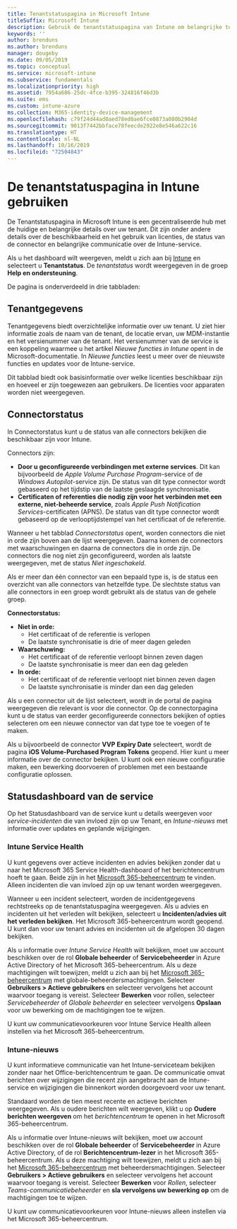 ```yaml
---
title: Tenantstatuspagina in Microsoft Intune
titleSuffix: Microsoft Intune
description: Gebruik de tenantstatuspagina van Intune om belangrijke tenantgegevens te bekijken zonder daarvoor de Intune-portal te hoeven verlaten
keywords: ''
author: brenduns
ms.author: brenduns
manager: dougeby
ms.date: 09/05/2019
ms.topic: conceptual
ms.service: microsoft-intune
ms.subservice: fundamentals
ms.localizationpriority: high
ms.assetid: 7954a686-25dc-4fce-b395-324816f46d3b
ms.suite: ems
ms.custom: intune-azure
ms.collection: M365-identity-device-management
ms.openlocfilehash: c79f24d44ad0aed78ed0ae6fce0873a080b2904d
ms.sourcegitcommit: 9013f7442bbface78feecde2922e8e546a622c16
ms.translationtype: HT
ms.contentlocale: nl-NL
ms.lasthandoff: 10/16/2019
ms.locfileid: "72504843"
---
```

# <a name="use-the-intune-tenant-status-page"></a>De tenantstatuspagina in Intune gebruiken
De Tenantstatuspagina in Microsoft Intune is een gecentraliseerde hub met de huidige en belangrijke details over uw tenant. Dit zijn onder andere details over de beschikbaarheid en het gebruik van licenties, de status van de connector en belangrijke communicatie over de Intune-service.  

Als u het dashboard wilt weergeven, meldt u zich aan bij [Intune](https://go.microsoft.com/fwlink/?linkid=2090973) en selecteert u **Tenantstatus**.  De *tenantstatus* wordt weergegeven in de groep **Help en ondersteuning**.  

De pagina is onderverdeeld in drie tabbladen:

## <a name="tenant-details"></a>Tenantgegevens
Tenantgegevens biedt overzichtelijke informatie over uw tenant. U ziet hier informatie zoals de naam van de tenant, de locatie ervan, uw MDM-instantie en het versienummer van de tenant. Het versienummer van de service is een koppeling waarmee u het artikel *Nieuwe functies in Intune* opent in de Microsoft-documentatie. In *Nieuwe functies* leest u meer over de nieuwste functies en updates voor de Intune-service.  

Dit tabblad biedt ook basisinformatie over welke licenties beschikbaar zijn en hoeveel er zijn toegewezen aan gebruikers. De licenties voor apparaten worden niet weergegeven.

## <a name="connector-status"></a>Connectorstatus
In Connectorstatus kunt u de status van alle connectors bekijken die beschikbaar zijn voor Intune.  

Connectors zijn:
- **Door u geconfigureerde verbindingen met externe services**. Dit kan bijvoorbeeld de *Apple Volume Purchase Program*-service of de *Windows Autopilot*-service zijn.  De status van dit type connector wordt gebaseerd op het tijdstip van de laatste geslaagde synchronisatie.
- **Certificaten of referenties die nodig zijn voor het verbinden met een externe, niet-beheerde service**, zoals *Apple Push Notification Services*-certificaten (APNS). De status van dit type connector wordt gebaseerd op de verlooptijdstempel van het certificaat of de referentie.  

Wanneer u het tabblad *Connectorstatus* opent, worden connectors die niet in orde zijn boven aan de lijst weergegeven. Daarna komen de connectors met waarschuwingen en daarna de connectors die in orde zijn. De connectors die nog niet zijn geconfigureerd, worden als laatste weergegeven, met de status *Niet ingeschakeld*.

Als er meer dan één connector van een bepaald type is, is de status een overzicht van alle connectors van hetzelfde type. De slechtste status van alle connectors in een groep wordt gebruikt als de status van de gehele groep.  

**Connectorstatus:**
- **Niet in orde:**
  - Het certificaat of de referentie is verlopen
  - De laatste synchronisatie is drie of meer dagen geleden
- **Waarschuwing:**
  - Het certificaat of de referentie verloopt binnen zeven dagen
  - De laatste synchronisatie is meer dan een dag geleden
- **In orde:**
  - Het certificaat of de referentie verloopt niet binnen zeven dagen
  - De laatste synchronisatie is minder dan een dag geleden  

Als u een connector uit de lijst selecteert, wordt in de portal de pagina weergegeven die relevant is voor die connector. Op de connectorpagina kunt u de status van eerder geconfigureerde connectors bekijken of opties selecteren om een nieuwe connector van dat type toe te voegen of te maken.

Als u bijvoorbeeld de connector **VVP Expiry Date** selecteert, wordt de pagina **iOS Volume-Purchased Program Tokens** geopend. Hier kunt u meer informatie over de connector bekijken. U kunt ook een nieuwe configuratie maken, een bewerking doorvoeren of problemen met een bestaande configuratie oplossen.

## <a name="service-health-dashboard"></a>Statusdashboard van de service  
Op het Statusdashboard van de service kunt u details weergeven voor *service-incidenten* die van invloed zijn op uw Tenant, en *Intune-nieuws* met informatie over updates en geplande wijzigingen.

### <a name="intune-service-health"></a>Intune Service Health
U kunt gegevens over actieve incidenten en advies bekijken zonder dat u naar het Microsoft 365 Service Health-dashboard of het berichtencentrum hoeft te gaan. Beide zijn in het [Microsoft 365-beheercentrum](https://admin.microsoft.com) te vinden. Alleen incidenten die van invloed zijn op uw tenant worden weergegeven.  

Wanneer u een incident selecteert, worden de incidentgegevens rechtstreeks op de tenantstatuspagina weergegeven. Als u advies en incidenten uit het verleden wilt bekijken, selecteert u **Incidenten/advies uit het verleden bekijken**. Het Microsoft 365-beheercentrum wordt geopend. U kunt dan voor uw tenant advies en incidenten uit de afgelopen 30 dagen bekijken.  

Als u informatie over *Intune Service Health* wilt bekijken, moet uw account beschikken over de rol **Globale beheerder** of **Servicebeheerder** in Azure Active Directory of het Microsoft 365-beheercentrum. Als u deze machtigingen wilt toewijzen, meldt u zich aan bij het [Microsoft 365-beheercentrum](https://admin.microsoft.com) met globale-beheerdersmachtigingen. Selecteer **Gebruikers > Actieve gebruikers** en selecteer vervolgens het account waarvoor toegang is vereist. Selecteer **Bewerken** voor rollen, selecteer *Servicebeheerder* of *Globale beheerder* en selecteer vervolgens **Opslaan** voor uw bewerking om de machtigingen toe te wijzen.  

U kunt uw communicatievoorkeuren voor Intune Service Health alleen instellen via het Microsoft 365-beheercentrum.

### <a name="intune-news"></a>Intune-nieuws  
U kunt informatieve communicatie van het Intune-serviceteam bekijken zonder naar het Office-berichtencentrum te gaan. De communicatie omvat berichten over wijzigingen die recent zijn aangebracht aan de Intune-service en wijzigingen die binnenkort worden doorgevoerd voor uw tenant.  

Standaard worden de tien meest recente en actieve berichten weergegeven. Als u oudere berichten wilt weergeven, klikt u op **Oudere berichten weergeven** om het *berichtencentrum* te openen in het Microsoft 365-beheercentrum.  

Als u informatie over Intune-nieuws wilt bekijken, moet uw account beschikken over de rol **Globale beheerder** of **Servicebeheerder** in Azure Active Directory, of de rol **Berichtencentrum-lezer** in het Microsoft 365-beheercentrum.  Als u deze machtiging wilt toewijzen, meldt u zich aan bij het [Microsoft 365-beheercentrum](https://admin.microsoft.com) met beheerdersmachtigingen. Selecteer **Gebruikers > Actieve gebruikers** en selecteer vervolgens het account waarvoor toegang is vereist. Selecteer **Bewerken** voor *Rollen*, selecteer *Teams-communicatiebeheerder* en **sla vervolgens uw bewerking op** om de machtigingen toe te wijzen.  

U kunt uw communicatievoorkeuren voor Intune-nieuws alleen instellen via het Microsoft 365-beheercentrum.
